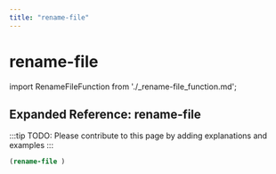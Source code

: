 ```yaml
---
title: "rename-file"
---
```


# rename-file

import RenameFileFunction from './_rename-file_function.md';

<RenameFileFunction />

## Expanded Reference: rename-file

:::tip
TODO: Please contribute to this page by adding explanations and examples
:::

```lisp
(rename-file )
```
